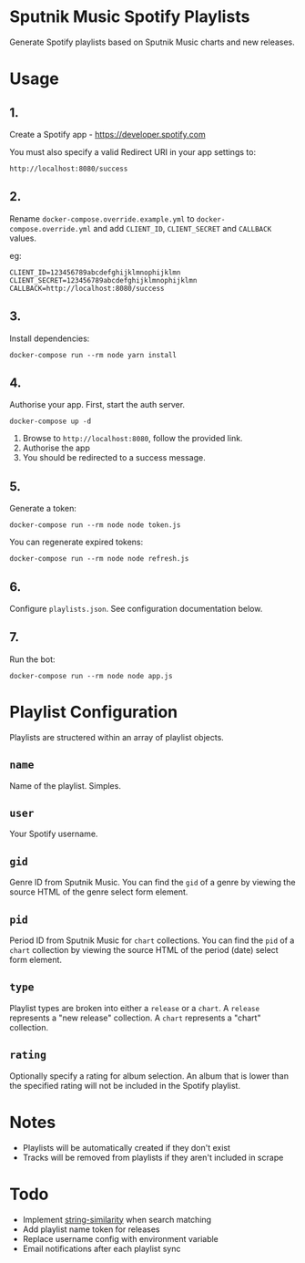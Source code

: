 # Sputnik Music Spotify Playlists

Generate Spotify playlists based on Sputnik Music charts and new releases.

# Usage

## 1.

Create a Spotify app - https://developer.spotify.com

You must also specify a valid Redirect URI in your app settings to:

```
http://localhost:8080/success
```

## 2.

Rename `docker-compose.override.example.yml` to `docker-compose.override.yml`
and add `CLIENT_ID`, `CLIENT_SECRET` and `CALLBACK` values.

eg:

```
CLIENT_ID=123456789abcdefghijklmnophijklmn
CLIENT_SECRET=123456789abcdefghijklmnophijklmn
CALLBACK=http://localhost:8080/success
```

## 3.

Install dependencies:

```
docker-compose run --rm node yarn install
```

## 4.

Authorise your app. First, start the auth server.

```
docker-compose up -d
```

1. Browse to `http://localhost:8080`, follow the provided link.
2. Authorise the app
3. You should be redirected to a success message.

## 5.

Generate a token:

```
docker-compose run --rm node node token.js
```

You can regenerate expired tokens:

```
docker-compose run --rm node node refresh.js
```

## 6.

Configure `playlists.json`. See configuration documentation below.

## 7.

Run the bot:

```
docker-compose run --rm node node app.js
```

# Playlist Configuration

Playlists are structered within an array of playlist objects.

## `name`

Name of the playlist. Simples.

## `user`

Your Spotify username.

## `gid`

Genre ID from Sputnik Music. You can find the `gid` of a genre by viewing the
source HTML of the genre select form element.

## `pid`

Period ID from Sputnik Music for `chart` collections. You can find the `pid` of
a `chart` collection by viewing the source HTML of the period (date) select
form element.

## `type`

Playlist types are broken into either a `release` or a `chart`. A `release`
represents a "new release" collection. A `chart` represents a "chart"
collection.

## `rating`

Optionally specify a rating for album selection. An album that is lower than the
specified rating will not be included in the Spotify playlist.

# Notes

- Playlists will be automatically created if they don't exist
- Tracks will be removed from playlists if they aren't included in scrape

# Todo

- Implement [string-similarity](https://www.npmjs.com/package/string-similarity)
  when search matching
- Add <month> playlist name token for releases
- Replace username config with environment variable
- Email notifications after each playlist sync
